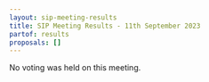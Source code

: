 ```yaml
---
layout: sip-meeting-results
title: SIP Meeting Results - 11th September 2023
partof: results
proposals: []
---
```

No voting was held on this meeting.